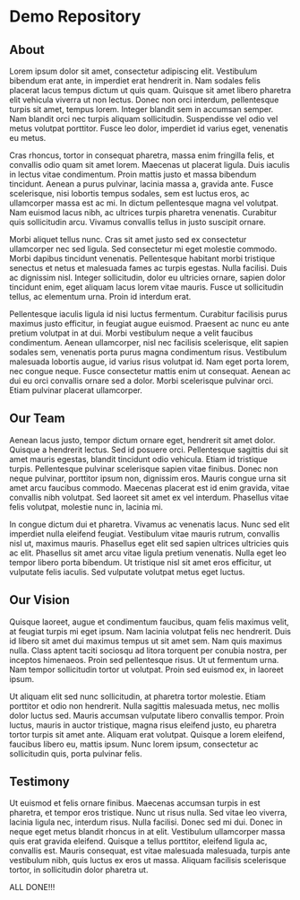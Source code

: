# Demo Repository

## About

Lorem ipsum dolor sit amet, consectetur adipiscing elit. Vestibulum bibendum erat ante, in imperdiet erat hendrerit in. Nam sodales felis placerat lacus tempus dictum ut quis quam. Quisque sit amet libero pharetra elit vehicula viverra ut non lectus. Donec non orci interdum, pellentesque turpis sit amet, tempus lorem. Integer blandit sem in accumsan semper. Nam blandit orci nec turpis aliquam sollicitudin. Suspendisse vel odio vel metus volutpat porttitor. Fusce leo dolor, imperdiet id varius eget, venenatis eu metus.

Cras rhoncus, tortor in consequat pharetra, massa enim fringilla felis, et convallis odio quam sit amet lorem. Maecenas ut placerat ligula. Duis iaculis in lectus vitae condimentum. Proin mattis justo et massa bibendum tincidunt. Aenean a purus pulvinar, lacinia massa a, gravida ante. Fusce scelerisque, nisi lobortis tempus sodales, sem est luctus eros, ac ullamcorper massa est ac mi. In dictum pellentesque magna vel volutpat. Nam euismod lacus nibh, ac ultrices turpis pharetra venenatis. Curabitur quis sollicitudin arcu. Vivamus convallis tellus in justo suscipit ornare.

Morbi aliquet tellus nunc. Cras sit amet justo sed ex consectetur ullamcorper nec sed ligula. Sed consectetur mi eget molestie commodo. Morbi dapibus tincidunt venenatis. Pellentesque habitant morbi tristique senectus et netus et malesuada fames ac turpis egestas. Nulla facilisi. Duis ac dignissim nisl. Integer sollicitudin, dolor eu ultricies ornare, sapien dolor tincidunt enim, eget aliquam lacus lorem vitae mauris. Fusce ut sollicitudin tellus, ac elementum urna. Proin id interdum erat.

Pellentesque iaculis ligula id nisi luctus fermentum. Curabitur facilisis purus maximus justo efficitur, in feugiat augue euismod. Praesent ac nunc eu ante pretium volutpat in at dui. Morbi vestibulum neque a velit faucibus condimentum. Aenean ullamcorper, nisl nec facilisis scelerisque, elit sapien sodales sem, venenatis porta purus magna condimentum risus. Vestibulum malesuada lobortis augue, id varius risus volutpat id. Nam eget porta lorem, nec congue neque. Fusce consectetur mattis enim ut consequat. Aenean ac dui eu orci convallis ornare sed a dolor. Morbi scelerisque pulvinar orci. Etiam pulvinar placerat ullamcorper.


## Our Team

Aenean lacus justo, tempor dictum ornare eget, hendrerit sit amet dolor. Quisque a hendrerit lectus. Sed id posuere orci. Pellentesque sagittis dui sit amet mauris egestas, blandit tincidunt odio vehicula. Etiam id tristique turpis. Pellentesque pulvinar scelerisque sapien vitae finibus. Donec non neque pulvinar, porttitor ipsum non, dignissim eros. Mauris congue urna sit amet arcu faucibus commodo. Maecenas placerat est id enim gravida, vitae convallis nibh volutpat. Sed laoreet sit amet ex vel interdum. Phasellus vitae felis volutpat, molestie nunc in, lacinia mi.

In congue dictum dui et pharetra. Vivamus ac venenatis lacus. Nunc sed elit imperdiet nulla eleifend feugiat. Vestibulum vitae mauris rutrum, convallis nisl ut, maximus mauris. Phasellus eget elit sed sapien ultrices ultricies quis ac elit. Phasellus sit amet arcu vitae ligula pretium venenatis. Nulla eget leo tempor libero porta bibendum. Ut tristique nisl sit amet eros efficitur, ut vulputate felis iaculis. Sed vulputate volutpat metus eget luctus.


## Our Vision

Quisque laoreet, augue et condimentum faucibus, quam felis maximus velit, at feugiat turpis mi eget ipsum. Nam lacinia volutpat felis nec hendrerit. Duis id libero sit amet dui maximus tempus ut sit amet sem. Nam quis maximus nulla. Class aptent taciti sociosqu ad litora torquent per conubia nostra, per inceptos himenaeos. Proin sed pellentesque risus. Ut ut fermentum urna. Nam tempor sollicitudin tortor ut volutpat. Proin sed euismod ex, in laoreet ipsum.

Ut aliquam elit sed nunc sollicitudin, at pharetra tortor molestie. Etiam porttitor et odio non hendrerit. Nulla sagittis malesuada metus, nec mollis dolor luctus sed. Mauris accumsan vulputate libero convallis tempor. Proin luctus, mauris in auctor tristique, magna risus eleifend justo, eu pharetra tortor turpis sit amet ante. Aliquam erat volutpat. Quisque a lorem eleifend, faucibus libero eu, mattis ipsum. Nunc lorem ipsum, consectetur ac sollicitudin quis, porta pulvinar felis.


## Testimony
Ut euismod et felis ornare finibus. Maecenas accumsan turpis in est pharetra, et tempor eros tristique. Nunc ut risus nulla. Sed vitae leo viverra, lacinia ligula nec, interdum risus. Nulla facilisi. Donec sed mi dui. Donec in neque eget metus blandit rhoncus in at elit. Vestibulum ullamcorper massa quis erat gravida eleifend. Quisque a tellus porttitor, eleifend ligula ac, convallis est. Mauris consequat, est vitae malesuada malesuada, turpis ante vestibulum nibh, quis luctus ex eros ut massa. Aliquam facilisis scelerisque tortor, in sollicitudin dolor pharetra ut.


ALL DONE!!!
